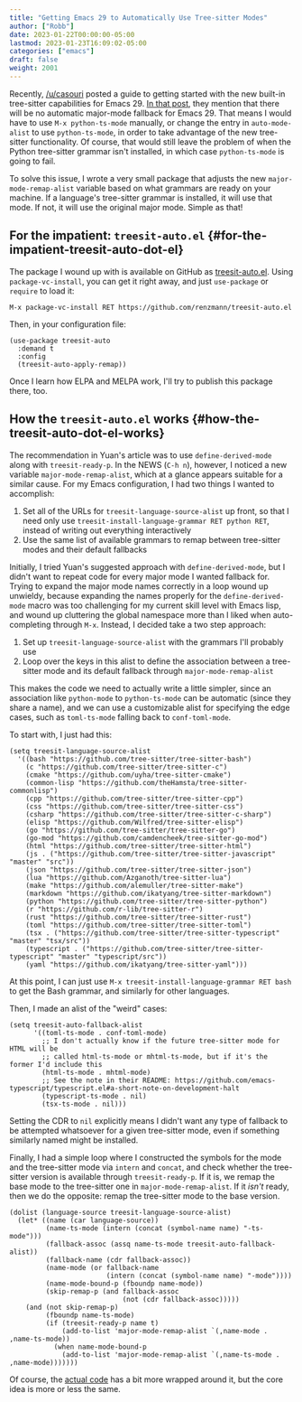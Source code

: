 ```yaml
---
title: "Getting Emacs 29 to Automatically Use Tree-sitter Modes"
author: ["Robb"]
date: 2023-01-22T00:00:00-05:00
lastmod: 2023-01-23T16:09:02-05:00
categories: ["emacs"]
draft: false
weight: 2001
---
```


Recently, [/u/casouri](https://www.reddit.com/user/casouri/) posted a guide to getting started with the new built-in
tree-sitter capabilities for Emacs 29.  [In that post](https://archive.casouri.cc/note/2023/tree-sitter-in-emacs-29/index.html), they mention that there
will be no automatic major-mode fallback for Emacs 29.  That means I would have
to use `M-x python-ts-mode` manually, or change the entry in `auto-mode-alist` to
use `python-ts-mode`, in order to take advantage of the new tree-sitter
functionality.  Of course, that would still leave the problem of when the Python
tree-sitter grammar isn't installed, in which case `python-ts-mode` is going to
fail.

To solve this issue, I wrote a very small package that adjusts the new
`major-mode-remap-alist` variable based on what grammars are ready on your
machine.  If a language's tree-sitter grammar is installed, it will use that
mode.  If not, it will use the original major mode.  Simple as that!


## For the impatient: `treesit-auto.el` {#for-the-impatient-treesit-auto-dot-el}

The package I wound up with is available on GitHub as [treesit-auto.el](https://github.com/renzmann/treesit-auto).  Using
`package-vc-install`, you can get it right away, and just `use-package` or `require`
to load it:

```text
M-x package-vc-install RET https://github.com/renzmann/treesit-auto.el
```

Then, in your configuration file:

```emacs-lisp
(use-package treesit-auto
  :demand t
  :config
  (treesit-auto-apply-remap))
```

Once I learn how ELPA and MELPA work, I'll try to publish this package there, too.


## How the `treesit-auto.el` works {#how-the-treesit-auto-dot-el-works}

The recommendation in Yuan's article was to use `define-derived-mode` along with
`treesit-ready-p`.  In the NEWS (`C-h n`), however, I noticed a new variable
`major-mode-remap-alist`, which at a glance appears suitable for a similar cause.
For my Emacs configuration, I had two things I wanted to accomplish:

1.  Set all of the URLs for `treesit-language-source-alist` up front, so that I
    need only use `treesit-install-language-grammar RET python RET`, instead of
    writing out everything interactively
2.  Use the same list of available grammars to remap between tree-sitter modes
    and their default fallbacks

Initially, I tried Yuan's suggested approach with `define-derived-mode`, but I
didn't want to repeat code for every major mode I wanted fallback for.  Trying
to expand the major mode names correctly in a loop wound up unwieldy, because
expanding the names properly for the `define-derived-mode` macro was too
challenging for my current skill level with Emacs lisp, and wound up cluttering
the global namespace more than I liked when auto-completing through `M-x`.
Instead, I decided take a two step approach:

1.  Set up `treesit-language-source-alist` with the grammars I'll probably use
2.  Loop over the keys in this alist to define the association between a
    tree-sitter mode and its default fallback through `major-mode-remap-alist`

This makes the code we need to actually write a little simpler, since an
association like `python-mode` to `python-ts-mode` can be automatic (since they
share a name), and we can use a customizable alist for specifying the edge
cases, such as `toml-ts-mode` falling back to `conf-toml-mode`.

To start with, I just had this:

```emacs-lisp
(setq treesit-language-source-alist
  '((bash "https://github.com/tree-sitter/tree-sitter-bash")
    (c "https://github.com/tree-sitter/tree-sitter-c")
    (cmake "https://github.com/uyha/tree-sitter-cmake")
    (common-lisp "https://github.com/theHamsta/tree-sitter-commonlisp")
    (cpp "https://github.com/tree-sitter/tree-sitter-cpp")
    (css "https://github.com/tree-sitter/tree-sitter-css")
    (csharp "https://github.com/tree-sitter/tree-sitter-c-sharp")
    (elisp "https://github.com/Wilfred/tree-sitter-elisp")
    (go "https://github.com/tree-sitter/tree-sitter-go")
    (go-mod "https://github.com/camdencheek/tree-sitter-go-mod")
    (html "https://github.com/tree-sitter/tree-sitter-html")
    (js . ("https://github.com/tree-sitter/tree-sitter-javascript" "master" "src"))
    (json "https://github.com/tree-sitter/tree-sitter-json")
    (lua "https://github.com/Azganoth/tree-sitter-lua")
    (make "https://github.com/alemuller/tree-sitter-make")
    (markdown "https://github.com/ikatyang/tree-sitter-markdown")
    (python "https://github.com/tree-sitter/tree-sitter-python")
    (r "https://github.com/r-lib/tree-sitter-r")
    (rust "https://github.com/tree-sitter/tree-sitter-rust")
    (toml "https://github.com/tree-sitter/tree-sitter-toml")
    (tsx . ("https://github.com/tree-sitter/tree-sitter-typescript" "master" "tsx/src"))
    (typescript . ("https://github.com/tree-sitter/tree-sitter-typescript" "master" "typescript/src"))
    (yaml "https://github.com/ikatyang/tree-sitter-yaml")))
```

At this point, I can just use `M-x treesit-install-language-grammar RET bash` to
get the Bash grammar, and similarly for other languages.

Then, I made an alist of the "weird" cases:

```emacs-lisp
(setq treesit-auto-fallback-alist
      '((toml-ts-mode . conf-toml-mode)
        ;; I don't actually know if the future tree-sitter mode for HTML will be
        ;; called html-ts-mode or mhtml-ts-mode, but if it's the former I'd include this
        (html-ts-mode . mhtml-mode)
        ;; See the note in their README: https://github.com/emacs-typescript/typescript.el#a-short-note-on-development-halt
        (typescript-ts-mode . nil)
        (tsx-ts-mode . nil)))
```

Setting the CDR to `nil` explicitly means I didn't want any type of fallback to be
attempted whatsoever for a given tree-sitter mode, even if something similarly
named might be installed.

Finally, I had a simple loop where I constructed the symbols for the mode and
the tree-sitter mode via `intern` and `concat`, and check whether the tree-sitter
version is available through `treesit-ready-p`.  If it is, we remap the base mode
to the tree-sitter one in `major-mode-remap-alist`.  If it _isn't_ ready, then we do
the opposite: remap the tree-sitter mode to the base version.

```emacs-lisp
(dolist (language-source treesit-language-source-alist)
  (let* ((name (car language-source))
         (name-ts-mode (intern (concat (symbol-name name) "-ts-mode")))
         (fallback-assoc (assq name-ts-mode treesit-auto-fallback-alist))
         (fallback-name (cdr fallback-assoc))
         (name-mode (or fallback-name
                        (intern (concat (symbol-name name) "-mode"))))
         (name-mode-bound-p (fboundp name-mode))
         (skip-remap-p (and fallback-assoc
                            (not (cdr fallback-assoc)))))
    (and (not skip-remap-p)
         (fboundp name-ts-mode)
         (if (treesit-ready-p name t)
             (add-to-list 'major-mode-remap-alist `(,name-mode . ,name-ts-mode))
           (when name-mode-bound-p
             (add-to-list 'major-mode-remap-alist `(,name-ts-mode . ,name-mode)))))))
```

Of course, the [actual code](https://github.com/renzmann/treesit-auto/blob/d3fc07db6d646bee5631bdd28f6e82d2e0690d6d/treesit-auto.el#L96-L110) has a bit more wrapped around it, but the core idea
is more or less the same.
